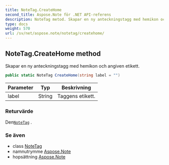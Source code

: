 ```yaml
---
title: NoteTag.CreateHome
second_title: Aspose.Note för .NET API-referens
description: NoteTag metod. Skapar en ny anteckningstagg med hemikon och angiven etikett.
type: docs
weight: 570
url: /sv/net/aspose.note/notetag/createhome/
---
```

## NoteTag.CreateHome method

Skapar en ny anteckningstagg med hemikon och angiven etikett.

```csharp
public static NoteTag CreateHome(string label = "")
```

| Parameter | Typ | Beskrivning |
| --- | --- | --- |
| label | String | Taggens etikett. |

### Returvärde

Den[`NoteTag`](../) .

### Se även

* class [NoteTag](../)
* namnutrymme [Aspose.Note](../../notetag/)
* hopsättning [Aspose.Note](../../../)


